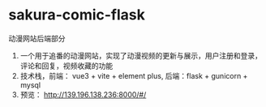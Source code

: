 # sakura-comic-flask
动漫网站后端部分
1. 一个用于追番的动漫网站，实现了动漫视频的更新与展示，用户注册和登录，评论和回复，视频收藏的功能
2. 技术栈，前端： vue3 + vite + element plus, 后端：flask + gunicorn + mysql
3. 预览： http://139.196.138.236:8000/#/
